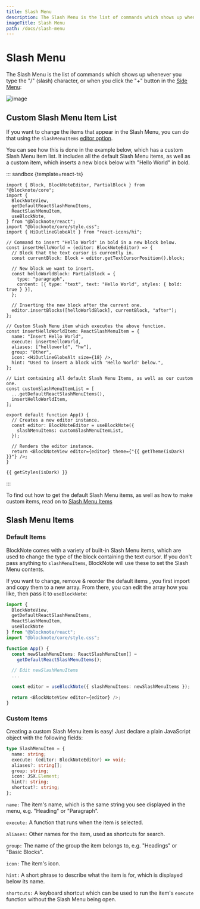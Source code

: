 ```yaml
---
title: Slash Menu
description: The Slash Menu is the list of commands which shows up whenever you type the "/" (slash) character, or when you click the "+" button in the Side Menu.
imageTitle: Slash Menu
path: /docs/slash-menu
---
```


<script setup>
import { useData } from 'vitepress';
import { getTheme, getStyles } from "../demoUtils";

const { isDark } = useData();
</script>

# Slash Menu

The Slash Menu is the list of commands which shows up whenever you type the "/" (slash) character, or when you click the "+" button in the [Side Menu](/docs/side-menu):

<img style="max-width:400px" :src="isDark ? '/img/screenshots/slash_menu_dark.png' : '/img/screenshots/slash_menu.png'" alt="image">

## Custom Slash Menu Item List

If you want to change the items that appear in the Slash Menu, you can do that using the `slashMenuItems` [editor option](/docs/editor#editor-options).

You can see how this is done in the example below, which has a custom Slash Menu item list. It includes all the default Slash Menu items, as well as a custom item, which inserts a new block below with "Hello World" in bold.

::: sandbox {template=react-ts}

```typescript-vue /App.tsx
import { Block, BlockNoteEditor, PartialBlock } from "@blocknote/core";
import {
  BlockNoteView,
  getDefaultReactSlashMenuItems,
  ReactSlashMenuItem,
  useBlockNote,
} from "@blocknote/react";
import "@blocknote/core/style.css";
import { HiOutlineGlobeAlt } from "react-icons/hi";

// Command to insert "Hello World" in bold in a new block below.
const insertHelloWorld = (editor: BlockNoteEditor) => {
  // Block that the text cursor is currently in.
  const currentBlock: Block = editor.getTextCursorPosition().block;

  // New block we want to insert.
  const helloWorldBlock: PartialBlock = {
    type: "paragraph",
    content: [{ type: "text", text: "Hello World", styles: { bold: true } }],
  };

  // Inserting the new block after the current one.
  editor.insertBlocks([helloWorldBlock], currentBlock, "after");
};

// Custom Slash Menu item which executes the above function.
const insertHelloWorldItem: ReactSlashMenuItem = {
  name: "Insert Hello World",
  execute: insertHelloWorld,
  aliases: ["helloworld", "hw"],
  group: "Other",
  icon: <HiOutlineGlobeAlt size={18} />,
  hint: "Used to insert a block with 'Hello World' below.",
};

// List containing all default Slash Menu Items, as well as our custom one.
const customSlashMenuItemList = [
  ...getDefaultReactSlashMenuItems(),
  insertHelloWorldItem,
];

export default function App() {
  // Creates a new editor instance.
  const editor: BlockNoteEditor = useBlockNote({
    slashMenuItems: customSlashMenuItemList,
  });

  // Renders the editor instance.
  return <BlockNoteView editor={editor} theme={"{{ getTheme(isDark) }}"} />;
}
```

```css-vue /styles.css [hidden]
{{ getStyles(isDark) }}
```

:::

To find out how to get the default Slash Menu items, as well as how to make custom items, read on to [Slash Menu Items](/docs/slash-menu#slash-menu-items)

## Slash Menu Items

### Default Items

BlockNote comes with a variety of built-in Slash Menu items, which are used to change the type of the block containing the text cursor. If you don't pass anything to `slashMenuItems`, BlockNote will use these to set the Slash Menu contents.

If you want to change, remove & reorder the default items , you first import and copy them to a new array. From there, you can edit the array how you like, then pass it to `useBlockNote`:

```typescript
import {
  BlockNoteView,
  getDefaultReactSlashMenuItems,
  ReactSlashMenuItem,
  useBlockNote
} from "@blocknote/react";
import "@blocknote/core/style.css";

function App() {
  const newSlashMenuItems: ReactSlashMenuItem[] = 
    getDefaultReactSlashMenuItems();

  // Edit newSlashMenuItems
  ...

  const editor = useBlockNote({ slashMenuItems: newSlashMenuItems });

  return <BlockNoteView editor={editor} />;
}
```

### Custom Items

Creating a custom Slash Menu item is easy! Just declare a plain JavaScript object with the following fields:

```typescript
type SlashMenuItem = {
  name: string;
  execute: (editor: BlockNoteEditor) => void;
  aliases?: string[];
  group: string;
  icon: JSX.Element;
  hint?: string;
  shortcut?: string;
};
```

`name:` The item's name, which is the same string you see displayed in the menu, e.g. "Heading" or "Paragraph".

`execute:` A function that runs when the item is selected.

`aliases:` Other names for the item, used as shortcuts for search.

`group:` The name of the group the item belongs to, e.g. "Headings" or "Basic Blocks".

`icon:` The item's icon.

`hint:` A short phrase to describe what the item is for, which is displayed below its name.

`shortcuts:` A keyboard shortcut which can be used to run the item's `execute` function without the Slash Menu being open.
